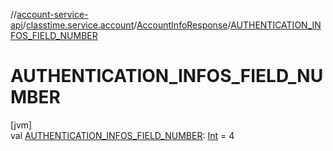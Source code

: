 //[account-service-api](../../../index.md)/[classtime.service.account](../index.md)/[AccountInfoResponse](index.md)/[AUTHENTICATION_INFOS_FIELD_NUMBER](-a-u-t-h-e-n-t-i-c-a-t-i-o-n_-i-n-f-o-s_-f-i-e-l-d_-n-u-m-b-e-r.md)

# AUTHENTICATION_INFOS_FIELD_NUMBER

[jvm]\
val [AUTHENTICATION_INFOS_FIELD_NUMBER](-a-u-t-h-e-n-t-i-c-a-t-i-o-n_-i-n-f-o-s_-f-i-e-l-d_-n-u-m-b-e-r.md): [Int](https://kotlinlang.org/api/latest/jvm/stdlib/kotlin/-int/index.html) = 4
